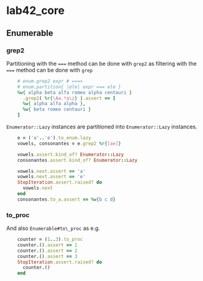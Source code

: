 
# lab42\_core

## Enumerable

### grep2

Partitioning with the `===` method can be done with `grep2` as filtering with the `===` method
can be done with `grep` 

```ruby
    # enum.grep2 expr # ===>
    # enum.partition{ |ele| expr === ele }
    %w{ alpha beta alfa romeo alpha centauri }
      .grep2( %r{\Aa.*a\z} ).assert == [
      %w{ alpha alfa alpha },
      %w{ beta romeo centauri }
    ]
```

`Enumerator::Lazy` instances are partitioned into `Enumerator::Lazy` instances.

```ruby
    e = ('a'..'e').to_enum.lazy
    vowels, consonantes = e.grep2 %r{[ae]}

    vowels.assert.kind_of? Enumerator::Lazy
    consonantes.assert.kind_of? Enumerator::Lazy

    vowels.next.assert == 'a'
    vowels.next.assert == 'e'
    StopIteration.assert.raised? do
      vowels.next
    end
    consonantes.to_a.assert == %w{b c d}
```


### to\_proc

And also `Enumerable#to\_proc` as e.g.

```ruby
    counter = (1..3).to_proc
    counter.().assert == 1
    counter.().assert == 2
    counter.().assert == 3
    StopIteration.assert.raised? do
      counter.()
    end
```
